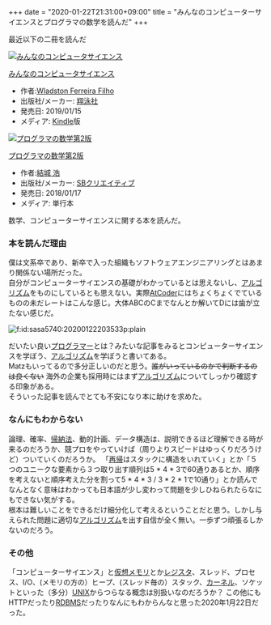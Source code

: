 +++
date = "2020-01-22T21:31:00+09:00"
title = "みんなのコンピューターサイエンスとプログラマの数学を読んだ"
+++

<body>
<p>最近以下の二冊を読んだ</p>

<p></p>
<div class="hatena-asin-detail">
<a href="https://www.amazon.co.jp/exec/obidos/ASIN/B07KXP79Y9/hatena-blog-22/"><img src="https://images-fe.ssl-images-amazon.com/images/I/41PTNhAHzEL._SL160_.jpg" class="hatena-asin-detail-image" alt="みんなのコンピュータサイエンス" title="みんなのコンピュータサイエンス"></a><div class="hatena-asin-detail-info">
<p class="hatena-asin-detail-title"><a href="https://www.amazon.co.jp/exec/obidos/ASIN/B07KXP79Y9/hatena-blog-22/">みんなのコンピュータサイエンス</a></p>
<ul>
<li>
<span class="hatena-asin-detail-label">作者:</span><a href="http://d.hatena.ne.jp/keyword/Wladston%20Ferreira%20Filho" class="keyword">Wladston Ferreira Filho</a>
</li>
<li>
<span class="hatena-asin-detail-label">出版社/メーカー:</span> <a class="keyword" href="http://d.hatena.ne.jp/keyword/%E6%C6%B1%CB%BC%D2">翔泳社</a>
</li>
<li>
<span class="hatena-asin-detail-label">発売日:</span> 2019/01/15</li>
<li>
<span class="hatena-asin-detail-label">メディア:</span> <a class="keyword" href="http://d.hatena.ne.jp/keyword/Kindle">Kindle</a>版</li>
</ul>
</div>
<div class="hatena-asin-detail-foot"></div>
</div>

<p></p>
<div class="hatena-asin-detail">
<a href="https://www.amazon.co.jp/exec/obidos/ASIN/4797395451/hatena-blog-22/"><img src="https://images-fe.ssl-images-amazon.com/images/I/51JY0QLFuEL._SL160_.jpg" class="hatena-asin-detail-image" alt="プログラマの数学第2版" title="プログラマの数学第2版"></a><div class="hatena-asin-detail-info">
<p class="hatena-asin-detail-title"><a href="https://www.amazon.co.jp/exec/obidos/ASIN/4797395451/hatena-blog-22/">プログラマの数学第2版</a></p>
<ul>
<li>
<span class="hatena-asin-detail-label">作者:</span><a href="http://d.hatena.ne.jp/keyword/%B7%EB%BE%EB%20%B9%C0" class="keyword">結城 浩</a>
</li>
<li>
<span class="hatena-asin-detail-label">出版社/メーカー:</span> <a class="keyword" href="http://d.hatena.ne.jp/keyword/SB%A5%AF%A5%EA%A5%A8%A5%A4%A5%C6%A5%A3%A5%D6">SBクリエイティブ</a>
</li>
<li>
<span class="hatena-asin-detail-label">発売日:</span> 2018/01/17</li>
<li>
<span class="hatena-asin-detail-label">メディア:</span> 単行本</li>
</ul>
</div>
<div class="hatena-asin-detail-foot"></div>
</div>

<p>数学、コンピューターサイエンスに関する本を読んだ。</p>

<h3>本を読んだ理由</h3>

<p>僕は文系卒であり、新卒で入った組織もソフトウェアエンジニアリングとはあまり関係ない場所だった。<br>
自分がコンピューターサイエンスの基礎がわかっているとは思えないし、<a class="keyword" href="http://d.hatena.ne.jp/keyword/%A5%A2%A5%EB%A5%B4%A5%EA%A5%BA%A5%E0">アルゴリズム</a>をものにしているとも思えない。実際<a class="keyword" href="http://d.hatena.ne.jp/keyword/AtCoder">AtCoder</a>にはちょくちょくでているものの未だレートはこんな感じ。大体ABCのCまでなんとか解いてDには歯が立たない感じだ。</p>

<p><span itemscope itemtype="http://schema.org/Photograph"><img src="https://cdn-ak.f.st-hatena.com/images/fotolife/s/sasa5740/20200122/20200122203533.png" alt="f:id:sasa5740:20200122203533p:plain" title="f:id:sasa5740:20200122203533p:plain" class="hatena-fotolife" itemprop="image"></span></p>

<p>だいたい良い<a class="keyword" href="http://d.hatena.ne.jp/keyword/%A5%D7%A5%ED%A5%B0%A5%E9%A5%DE%A1%BC">プログラマー</a>とは？みたいな記事をみるとコンピューターサイエンスを学ぼう、<a class="keyword" href="http://d.hatena.ne.jp/keyword/%A5%A2%A5%EB%A5%B4%A5%EA%A5%BA%A5%E0">アルゴリズム</a>を学ぼうと書いてある。<br>
Matzもいってるので多分正しいのだと思う。<del>誰がいっているのかで判断するのは良くない</del>
海外の企業も採用時にはまず<a class="keyword" href="http://d.hatena.ne.jp/keyword/%A5%A2%A5%EB%A5%B4%A5%EA%A5%BA%A5%E0">アルゴリズム</a>についてしっかり確認する印象がある。<br>
そういった記事を読んでとても不安になり本に助けを求めた。</p>

<h3>なんにもわからない</h3>

<p>論理、確率、<a class="keyword" href="http://d.hatena.ne.jp/keyword/%B5%A2%C7%BC%CB%A1">帰納法</a>、動的計画、データ構造は、説明できるほど理解できる時が来るのだろうか、競プロをやっていけば（周りよりスピードはゆっくりだろうけど）ついていくのだろうか。
「<a class="keyword" href="http://d.hatena.ne.jp/keyword/%BA%C6%B5%A2">再帰</a>はスタックに構造をいれていく」とか「５つのユニークな要素から３つ取り出す順列は5 * 4 * 3で60通りあるとか、順序を考えないと順序考えた分を割って5 * 4 * 3 / 3 * 2 * 1で10通り」とか読んでなんとなく意味はわかっても日本語が少し変わって問題を少しひねられたらなにもできない気がする。<br>
根本は難しいことをできるだけ細分化して考えるということだと思う。しかし与えられた問題に適切な<a class="keyword" href="http://d.hatena.ne.jp/keyword/%A5%A2%A5%EB%A5%B4%A5%EA%A5%BA%A5%E0">アルゴリズム</a>を出す自信が全く無い。一歩ずつ頑張るしかないのだろう。</p>

<h3>その他</h3>

<p>「コンピューターサイエンス」と<a class="keyword" href="http://d.hatena.ne.jp/keyword/%B2%BE%C1%DB%A5%E1%A5%E2%A5%EA">仮想メモリ</a>とか<a class="keyword" href="http://d.hatena.ne.jp/keyword/%A5%EC%A5%B8%A5%B9%A5%BF">レジスタ</a>、スレッド、プロセス、I/O、(メモリの方の）ヒープ、(スレッド毎の）スタック、<a class="keyword" href="http://d.hatena.ne.jp/keyword/%A5%AB%A1%BC%A5%CD%A5%EB">カーネル</a>、ソケットといった（多分）<a class="keyword" href="http://d.hatena.ne.jp/keyword/UNIX">UNIX</a>からつらなる概念は別扱いなのだろうか？
この他にもHTTPだったり<a class="keyword" href="http://d.hatena.ne.jp/keyword/RDBMS">RDBMS</a>だったりなんにもわからんなと思った2020年1月22日だった。</p>
</body>
